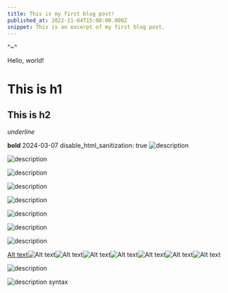 ```yaml
---
title: This is my first blog post!
published_at: 2022-11-04T15:00:00.000Z
snippet: This is an excerpt of my first blog post.
---
```


^~^

Hello, world!

# This is h1

## This is h2

_underline_

**bold**
2024-03-07
disable_html_sanitization: true 
![description](w01s1/IMG_0065.jpeg)


![description](w01s1/IMG_0100.jpeg)


![description](w01s1/IMG_0101.jpeg)



![description](w01s1/IMG_0102.jpeg)


![description](w01s1/IMG_0104.jpeg)


![description](w01s1/IMG_0105.jpeg)


![description](w01s1/IMG_0106.jpeg)

![description](w01s1/IMG_0111.jpeg)



[Alt text](<../static/w01s1 image scavenger hunt/IMG_0101.jpeg>)![Alt text](<../static/w01s1 image scavenger hunt/IMG_0102.jpeg>)![Alt text](<../static/w01s1 image scavenger hunt/IMG_0104.jpeg>)![Alt text](<../static/w01s1 image scavenger hunt/IMG_0105.jpeg>)![Alt text](<../static/w01s1 image scavenger hunt/IMG_0106.jpeg>)![Alt text](<../static/w01s1 image scavenger hunt/IMG_0111.jpeg>)![Alt text](<../static/w01s1 image scavenger hunt/IMG_0111.jpeg>)![Alt text](<../static/w01s1 image scavenger hunt/IMG_0111.jpeg>)

![description](w)

![description](/subfolder_name/file_name.png) syntax 